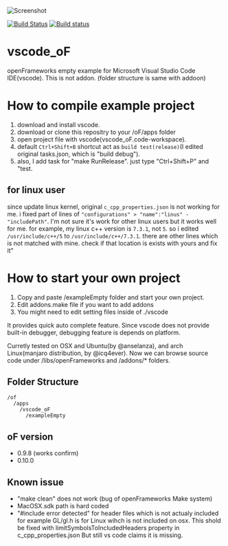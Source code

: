 ![Screenshot](ss.png)

[![Build Status](https://travis-ci.org/hiroMTB/vscode_oF.svg?branch=master)](https://travis-ci.org/hiroMTB/vscode_oF)
[![Build status](https://ci.appveyor.com/api/projects/status/gp66lfcygw2mtnld/branch/master?svg=true)](https://ci.appveyor.com/project/hiroMTB/vscode-of/branch/master)

# vscode_oF
openFrameworks empty example for Microsoft Visual Studio Code IDE(vscode).
This is not addon. (folder structure is same with addoon)

# How to compile example project
1. download and install vscode.
2. download or clone this repositry to your /oF/apps folder
2. open project file with vscode(vscode_oF.code-workspace).
3. default `Ctrl+Shift+B` shortcut act as `build test(release)`(I edited original tasks.json, which is "build debug").
4. also, I add task for "make RunRelease". just type "Ctrl+Shift+P" and "test.

## for linux user
since update linux kernel, original `c_cpp_properties.json` is not working for me. i fixed part of lines of `"configurations" > "name":"linus" - "includePath"`. I'm not sure it's work for other linux users but it works well for me. for example, my linux c++ version is `7.3.1`, not `5`. so i edited `/usr/include/c++/5` to `/usr/include/c++/7.3.1`. there are other lines which is not matched with mine. check if that location is exists with yours and fix it"

# How to start your own project
1. Copy and paste /exampleEmpty folder and start your own project.
2. Edit addons.make file if you want to add addons
3. You might need to edit setting files inside of ./vscode

It provides quick auto complete feature.
Since vscode does not provide built-in debugger, debugging feature is depends on platform.

Curretly tested on OSX and Ubuntu(by @anselanza), and arch Linux(manjaro distribution, by @icq4ever).
Now we can browse source code under /libs/openFrameworks and /addons/* folders.

## Folder Structure
```
/of
  /apps
    /vscode_oF
      /exampleEmpty
```

## oF version
- 0.9.8 (works confirm)
- 0.10.0

## Known issue
+ "make clean" does not work (bug of openFrameworks Make system)
+ MacOSX.sdk path is hard coded
+ "#include error detected" for header files which is not actualy included
    for example GL/gl.h is for Linux wihch is not included on osx. This shold be fixed with limitSymbolsToIncludedHeaders property in c_cpp_properties.json
    But still vs code claims it is missing.